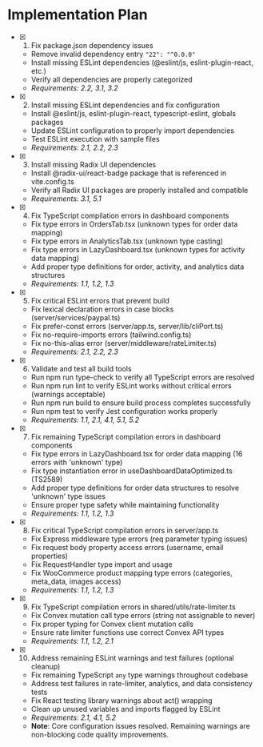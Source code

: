 # Implementation Plan

- [x] 1. Fix package.json dependency issues
  - Remove invalid dependency entry `"22": "^0.0.0"`
  - Install missing ESLint dependencies (@eslint/js, eslint-plugin-react, etc.)
  - Verify all dependencies are properly categorized
  - _Requirements: 2.2, 3.1, 3.2_

- [x] 2. Install missing ESLint dependencies and fix configuration
  - Install @eslint/js, eslint-plugin-react, typescript-eslint, globals packages
  - Update ESLint configuration to properly import dependencies
  - Test ESLint execution with sample files
  - _Requirements: 2.1, 2.2, 2.3_

- [x] 3. Install missing Radix UI dependencies
  - Install @radix-ui/react-badge package that is referenced in vite.config.ts
  - Verify all Radix UI packages are properly installed and compatible
  - _Requirements: 3.1, 5.1_

- [x] 4. Fix TypeScript compilation errors in dashboard components
  - Fix type errors in OrdersTab.tsx (unknown types for order data mapping)
  - Fix type errors in AnalyticsTab.tsx (unknown type casting)
  - Fix type errors in LazyDashboard.tsx (unknown types for activity data mapping)
  - Add proper type definitions for order, activity, and analytics data structures
  - _Requirements: 1.1, 1.2, 1.3_

- [x] 5. Fix critical ESLint errors that prevent build
  - Fix lexical declaration errors in case blocks (server/services/paypal.ts)
  - Fix prefer-const errors (server/app.ts, server/lib/cliPort.ts)
  - Fix no-require-imports errors (tailwind.config.ts)
  - Fix no-this-alias error (server/middleware/rateLimiter.ts)
  - _Requirements: 2.1, 2.2, 2.3_

- [x] 6. Validate and test all build tools
  - Run npm run type-check to verify all TypeScript errors are resolved
  - Run npm run lint to verify ESLint works without critical errors (warnings acceptable)
  - Run npm run build to ensure build process completes successfully
  - Run npm test to verify Jest configuration works properly
  - _Requirements: 1.1, 2.1, 4.1, 5.1, 5.2_

- [x] 7. Fix remaining TypeScript compilation errors in dashboard components
  - Fix type errors in LazyDashboard.tsx for order data mapping (16 errors with 'unknown' type)
  - Fix type instantiation error in useDashboardDataOptimized.ts (TS2589)
  - Add proper type definitions for order data structures to resolve 'unknown' type issues
  - Ensure proper type safety while maintaining functionality
  - _Requirements: 1.1, 1.2, 1.3_

- [x] 8. Fix critical TypeScript compilation errors in server/app.ts
  - Fix Express middleware type errors (req parameter typing issues)
  - Fix request body property access errors (username, email properties)
  - Fix RequestHandler type import and usage
  - Fix WooCommerce product mapping type errors (categories, meta_data, images access)
  - _Requirements: 1.1, 1.2, 1.3_

- [x] 9. Fix TypeScript compilation errors in shared/utils/rate-limiter.ts
  - Fix Convex mutation call type errors (string not assignable to never)
  - Fix proper typing for Convex client mutation calls
  - Ensure rate limiter functions use correct Convex API types
  - _Requirements: 1.1, 1.2, 2.1_

- [x] 10. Address remaining ESLint warnings and test failures (optional cleanup)
  - Fix remaining TypeScript `any` type warnings throughout codebase
  - Address test failures in rate-limiter, analytics, and data consistency tests
  - Fix React testing library warnings about act() wrapping
  - Clean up unused variables and imports flagged by ESLint
  - _Requirements: 2.1, 4.1, 5.2_
  - **Note**: Core configuration issues resolved. Remaining warnings are non-blocking code quality improvements.
